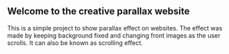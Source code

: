 ## Welcome to the creative parallax website

This is a simple project to show parallax effect on websites. 
The effect was made by keeping background fixed and changing front images as the user scrolls.
It can also be known as scrolling effect.
